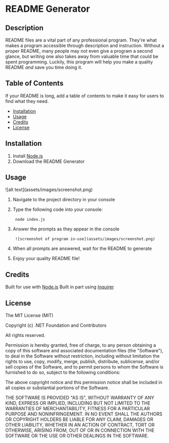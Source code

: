 # README Generator

## Description

README files are a vital part of any professional program. They're what makes a program accessible through description and instruction. Without a proper README, many people may not even give a program a second glance, but writing one also takes away from valuable time that could be spent programming. Luckily, this program will help you make a quality README *and* save you time doing it. 

## Table of Contents

If your README is long, add a table of contents to make it easy for users to find what they need.

- [Installation](#installation)
- [Usage](#usage)
- [Credits](#credits)
- [License](#license)

## Installation

1. Install [Node.js](https://nodejs.org/en/)
2. Download the README Generator

## Usage

<!--> ![alt text](assets/images/screenshot.png) <!-->

1. Navigate to the project directory in your console
2. Type the following code into your console: 

        node index.js
    
3. Answer the prompts as they appear in the console

        ![screenshot of program in-use](assets/images/screenshot.png)

4. When all prompts are answered, wait for the README to generate
5. Enjoy your quality README file!

## Credits

Built for use with [Node.js](https://nodejs.org/en/)
Built in part using [Inquirer](https://www.npmjs.com/package/inquirer/v/8.2.4)

## License

The MIT License (MIT)

Copyright (c) .NET Foundation and Contributors

All rights reserved.

Permission is hereby granted, free of charge, to any person obtaining a copy
of this software and associated documentation files (the "Software"), to deal
in the Software without restriction, including without limitation the rights
to use, copy, modify, merge, publish, distribute, sublicense, and/or sell
copies of the Software, and to permit persons to whom the Software is
furnished to do so, subject to the following conditions:

The above copyright notice and this permission notice shall be included in all
copies or substantial portions of the Software.

THE SOFTWARE IS PROVIDED "AS IS", WITHOUT WARRANTY OF ANY KIND, EXPRESS OR
IMPLIED, INCLUDING BUT NOT LIMITED TO THE WARRANTIES OF MERCHANTABILITY,
FITNESS FOR A PARTICULAR PURPOSE AND NONINFRINGEMENT. IN NO EVENT SHALL THE
AUTHORS OR COPYRIGHT HOLDERS BE LIABLE FOR ANY CLAIM, DAMAGES OR OTHER
LIABILITY, WHETHER IN AN ACTION OF CONTRACT, TORT OR OTHERWISE, ARISING FROM,
OUT OF OR IN CONNECTION WITH THE SOFTWARE OR THE USE OR OTHER DEALINGS IN THE
SOFTWARE.